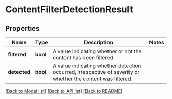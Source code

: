 # ContentFilterDetectionResult

## Properties

Name | Type | Description | Notes
------------ | ------------- | ------------- | -------------
**filtered** | **bool** | A value indicating whether or not the content has been filtered. | 
**detected** | **bool** | A value indicating whether detection occurred, irrespective of severity or whether the content was filtered. | 

[[Back to Model list]](../README.md#documentation-for-models) [[Back to API list]](../README.md#documentation-for-api-endpoints) [[Back to README]](../README.md)


